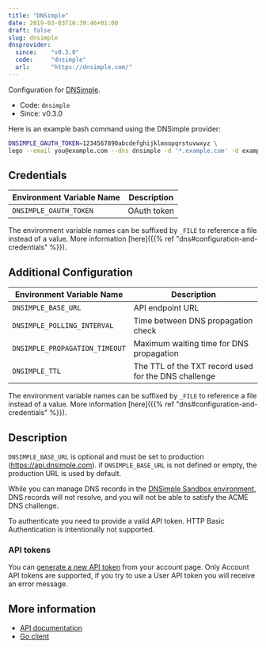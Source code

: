```yaml
---
title: "DNSimple"
date: 2019-03-03T16:39:46+01:00
draft: false
slug: dnsimple
dnsprovider:
  since:    "v0.3.0"
  code:     "dnsimple"
  url:      "https://dnsimple.com/"
---
```


<!-- THIS DOCUMENTATION IS AUTO-GENERATED. PLEASE DO NOT EDIT. -->
<!-- providers/dns/dnsimple/dnsimple.toml -->
<!-- THIS DOCUMENTATION IS AUTO-GENERATED. PLEASE DO NOT EDIT. -->


Configuration for [DNSimple](https://dnsimple.com/).


<!--more-->

- Code: `dnsimple`
- Since: v0.3.0


Here is an example bash command using the DNSimple provider:

```bash
DNSIMPLE_OAUTH_TOKEN=1234567890abcdefghijklmnopqrstuvwxyz \
lego --email you@example.com --dns dnsimple -d '*.example.com' -d example.com run
```




## Credentials

| Environment Variable Name | Description |
|-----------------------|-------------|
| `DNSIMPLE_OAUTH_TOKEN` | OAuth token |

The environment variable names can be suffixed by `_FILE` to reference a file instead of a value.
More information [here]({{% ref "dns#configuration-and-credentials" %}}).


## Additional Configuration

| Environment Variable Name | Description |
|--------------------------------|-------------|
| `DNSIMPLE_BASE_URL` | API endpoint URL |
| `DNSIMPLE_POLLING_INTERVAL` | Time between DNS propagation check |
| `DNSIMPLE_PROPAGATION_TIMEOUT` | Maximum waiting time for DNS propagation |
| `DNSIMPLE_TTL` | The TTL of the TXT record used for the DNS challenge |

The environment variable names can be suffixed by `_FILE` to reference a file instead of a value.
More information [here]({{% ref "dns#configuration-and-credentials" %}}).

## Description

`DNSIMPLE_BASE_URL` is optional and must be set to production (https://api.dnsimple.com).
if `DNSIMPLE_BASE_URL` is not defined or empty, the production URL is used by default.

While you can manage DNS records in the [DNSimple Sandbox environment](https://developer.dnsimple.com/sandbox/),
DNS records will not resolve, and you will not be able to satisfy the ACME DNS challenge.

To authenticate you need to provide a valid API token.
HTTP Basic Authentication is intentionally not supported.

### API tokens

You can [generate a new API token](https://support.dnsimple.com/articles/api-access-token/) from your account page.
Only Account API tokens are supported, if you try to use a User API token you will receive an error message.



## More information

- [API documentation](https://developer.dnsimple.com/v2/)
- [Go client](https://github.com/dnsimple/dnsimple-go)

<!-- THIS DOCUMENTATION IS AUTO-GENERATED. PLEASE DO NOT EDIT. -->
<!-- providers/dns/dnsimple/dnsimple.toml -->
<!-- THIS DOCUMENTATION IS AUTO-GENERATED. PLEASE DO NOT EDIT. -->
